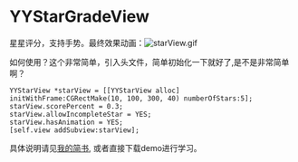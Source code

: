 # YYStarGradeView
星星评分，支持手势。最终效果动画：![starView.gif](http://upload-images.jianshu.io/upload_images/840747-6694c46e9b9b7bed.gif?imageMogr2/auto-orient/strip)

如何使用？这个非常简单，引入头文件，简单初始化一下就好了,是不是非常简单啊？
```objc
YYStarView *starView = [[YYStarView alloc] initWithFrame:CGRectMake(10, 100, 300, 40) numberOfStars:5];
starView.scorePercent = 0.3;
starView.allowIncompleteStar = YES;
starView.hasAnimation = YES;
[self.view addSubview:starView];
```
具体说明请见[我的简书](http://www.jianshu.com/p/5c9554d16b28), 或者直接下载demo进行学习。
